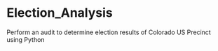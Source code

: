 # Election_Analysis
Perform an audit to determine election results of Colorado US Precinct using Python
